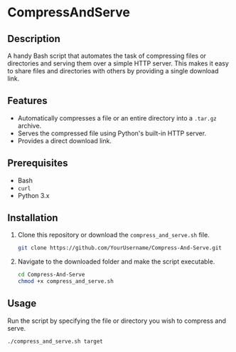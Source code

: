 # CompressAndServe

## Description
A handy Bash script that automates the task of compressing files or directories and serving them over a simple HTTP server. This makes it easy to share files and directories with others by providing a single download link.

## Features
- Automatically compresses a file or an entire directory into a `.tar.gz` archive.
- Serves the compressed file using Python's built-in HTTP server.
- Provides a direct download link.

## Prerequisites
- Bash
- `curl`
- Python 3.x

## Installation

1. Clone this repository or download the `compress_and_serve.sh` file.
    ```bash
    git clone https://github.com/YourUsername/Compress-And-Serve.git
    ```

2. Navigate to the downloaded folder and make the script executable.
    ```bash
    cd Compress-And-Serve
    chmod +x compress_and_serve.sh
    ```

## Usage

Run the script by specifying the file or directory you wish to compress and serve.
```bash
./compress_and_serve.sh target
